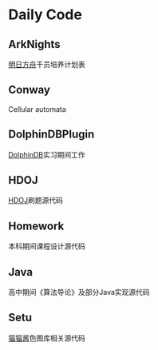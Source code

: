 # Daily Code

## ArkNights

[明日方舟](https://ak.hypergryph.com/)干员培养计划表

## Conway

Cellular automata

## DolphinDBPlugin

[DolphinDB](http://dolphindb.com)实习期间工作

## HDOJ

[HDOJ](https://acm.hdu.edu.cn/)刷题源代码

## Homework

本科期间课程设计源代码

## Java

高中期间《算法导论》及部分Java实现源代码

## Setu

[猫猫酱](https://github.com/qzlzdy/Neko-Chan)色图库相关源代码
